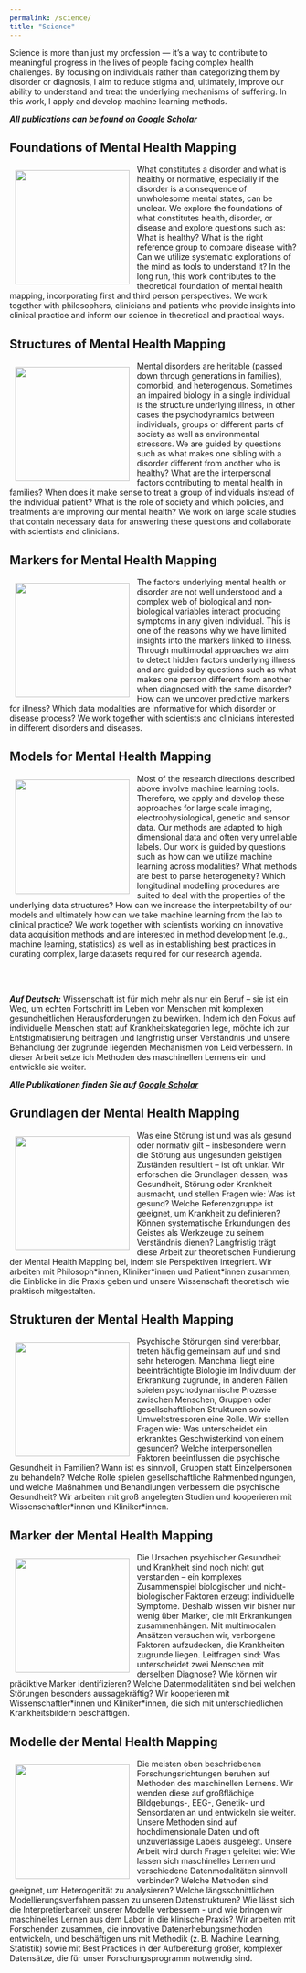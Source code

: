 ```yaml
---
permalink: /science/
title: "Science"
---
```


Science is more than just my profession — it’s a way to contribute to meaningful progress in the lives of people facing complex health challenges. By focusing on individuals rather than categorizing them by disorder or diagnosis, I aim to reduce stigma and, ultimately, improve our ability to understand and treat the underlying mechanisms of suffering. In this work, I apply and develop machine learning methods.

***All publications can be found on [Google Scholar](https://scholar.google.com/citations?user=KJaA3sEAAAAJ&hl=nl)***

## Foundations of Mental Health Mapping  
<img align="left" src="https://mhm-lab.github.io/images/foundations_of_mental_health_mapping.png" width="200 px" style="padding: 10px"> What constitutes a disorder and what is healthy or normative, especially if the disorder is a consequence of unwholesome mental states, can be unclear. We explore the foundations of what constitutes health, disorder, or disease and explore questions such as: What is healthy? What is the right reference group to compare disease with? Can we utilize systematic explorations of the mind as tools to understand it? In the long run, this work contributes to the theoretical foundation of mental health mapping, incorporating first and third person perspectives. We work together with philosophers, clinicians and patients who provide insights into clinical practice and inform our science in theoretical and practical ways.

## Structures of Mental Health Mapping
<img align="left" src="https://mhm-lab.github.io/images/structures_of_mental_health_mapping.png" width="200 px" style="padding: 10px"> Mental disorders are heritable (passed down through generations in families), comorbid, and heterogenous. Sometimes an impaired biology in a single individual is the structure underlying illness, in other cases the psychodynamics between individuals, groups or different parts of society as well as environmental stressors. We are guided by questions such as what makes one sibling with a disorder different from another who is healthy? What are the interpersonal factors contributing to mental health in families? When does it make sense to treat a group of individuals instead of the individual patient? What is the role of society and which policies, and treatments are improving our mental health? We work on large scale studies that contain necessary data for answering these questions and collaborate with scientists and clinicians.

## Markers for Mental Health Mapping
<img align="left" src="https://mhm-lab.github.io/images/markers_for_mental_health_mapping.png" width="200 px" style="padding: 10px"> The factors underlying mental health or disorder are not well understood and a complex web of biological and non-biological variables interact producing symptoms in any given individual. This is one of the reasons why we have limited insights into the markers linked to illness. Through multimodal approaches we aim to detect hidden factors underlying illness and are guided by questions such as what makes one person different from another when diagnosed with the same disorder? How can we uncover predictive markers for illness? Which data modalities are informative for which disorder or disease process? We work together with scientists and clinicians interested in different disorders and diseases.

## Models for Mental Health Mapping 
<img align="left" src="https://mhm-lab.github.io/images/models_for_mental_ health_mapping.png" width="200 px" style="padding: 10px"> Most of the research directions described above involve machine learning tools. Therefore, we apply and develop these approaches for large scale imaging, electrophysiological, genetic and sensor data. Our methods are adapted to high dimensional data and often very unreliable labels. Our work is guided by questions such as how can we utilize machine learning across modalities? What methods are best to parse heterogeneity? Which longitudinal modelling procedures are suited to deal with the properties of the underlying data structures? How can we increase the interpretability of our models and ultimately how can we take machine learning from the lab to clinical practice? We work together with scientists working on innovative data acquisition methods and are interested in method development (e.g., machine learning, statistics) as well as in establishing best practices in curating complex, large datasets required for our research agenda.

<br>
<br>

***Auf Deutsch:*** Wissenschaft ist für mich mehr als nur ein Beruf – sie ist ein Weg, um echten Fortschritt im Leben von Menschen mit komplexen gesundheitlichen Herausforderungen zu bewirken. Indem ich den Fokus auf individuelle Menschen statt auf Krankheitskategorien lege, möchte ich zur Entstigmatisierung beitragen und langfristig unser Verständnis und unsere Behandlung der zugrunde liegenden Mechanismen von Leid verbessern. In dieser Arbeit setze ich Methoden des maschinellen Lernens ein und entwickle sie weiter.

***Alle Publikationen finden Sie auf [Google Scholar](https://scholar.google.com/citations?user=KJaA3sEAAAAJ&hl=nl)***

## Grundlagen der Mental Health Mapping  
<img align="left" src="https://mhm-lab.github.io/images/foundations_of_mental_health_mapping.png" width="200 px" style="padding: 10px"> 
Was eine Störung ist und was als gesund oder normativ gilt – insbesondere wenn die Störung aus ungesunden geistigen Zuständen resultiert – ist oft unklar. Wir erforschen die Grundlagen dessen, was Gesundheit, Störung oder Krankheit ausmacht, und stellen Fragen wie: Was ist gesund? Welche Referenzgruppe ist geeignet, um Krankheit zu definieren? Können systematische Erkundungen des Geistes als Werkzeuge zu seinem Verständnis dienen? Langfristig trägt diese Arbeit zur theoretischen Fundierung der Mental Health Mapping bei, indem sie Perspektiven integriert. Wir arbeiten mit Philosoph*innen, Kliniker*innen und Patient*innen zusammen, die Einblicke in die Praxis geben und unsere Wissenschaft theoretisch wie praktisch mitgestalten.

## Strukturen der Mental Health Mapping  
<img align="left" src="https://mhm-lab.github.io/images/structures_of_mental_health_mapping.png" width="200 px" style="padding: 10px"> 
Psychische Störungen sind vererbbar, treten häufig gemeinsam auf und sind sehr heterogen. Manchmal liegt eine beeinträchtigte Biologie im Individuum der Erkrankung zugrunde, in anderen Fällen spielen psychodynamische Prozesse zwischen Menschen, Gruppen oder gesellschaftlichen Strukturen sowie Umweltstressoren eine Rolle. Wir stellen Fragen wie: Was unterscheidet ein erkranktes Geschwisterkind von einem gesunden? Welche interpersonellen Faktoren beeinflussen die psychische Gesundheit in Familien? Wann ist es sinnvoll, Gruppen statt Einzelpersonen zu behandeln? Welche Rolle spielen gesellschaftliche Rahmenbedingungen, und welche Maßnahmen und Behandlungen verbessern die psychische Gesundheit? Wir arbeiten mit groß angelegten Studien und kooperieren mit Wissenschaftler*innen und Kliniker*innen.

## Marker der Mental Health Mapping  
<img align="left" src="https://mhm-lab.github.io/images/markers_for_mental_health_mapping.png" width="200 px" style="padding: 10px"> 
Die Ursachen psychischer Gesundheit und Krankheit sind noch nicht gut verstanden – ein komplexes Zusammenspiel biologischer und nicht-biologischer Faktoren erzeugt individuelle Symptome. Deshalb wissen wir bisher nur wenig über Marker, die mit Erkrankungen zusammenhängen. Mit multimodalen Ansätzen versuchen wir, verborgene Faktoren aufzudecken, die Krankheiten zugrunde liegen. Leitfragen sind: Was unterscheidet zwei Menschen mit derselben Diagnose? Wie können wir prädiktive Marker identifizieren? Welche Datenmodalitäten sind bei welchen Störungen besonders aussagekräftig? Wir kooperieren mit Wissenschaftler*innen und Kliniker*innen, die sich mit unterschiedlichen Krankheitsbildern beschäftigen.

## Modelle der Mental Health Mapping  
<img align="left" src="https://mhm-lab.github.io/images/models_for_mental_ health_mapping.png" width="200 px" style="padding: 10px"> 
Die meisten oben beschriebenen Forschungsrichtungen beruhen auf Methoden des maschinellen Lernens. Wir wenden diese auf großflächige Bildgebungs-, EEG-, Genetik- und Sensordaten an und entwickeln sie weiter. Unsere Methoden sind auf hochdimensionale Daten und oft unzuverlässige Labels ausgelegt. Unsere Arbeit wird durch Fragen geleitet wie: Wie lassen sich maschinelles Lernen und verschiedene Datenmodalitäten sinnvoll verbinden? Welche Methoden sind geeignet, um Heterogenität zu analysieren? Welche längsschnittlichen Modellierungsverfahren passen zu unseren Datenstrukturen? Wie lässt sich die Interpretierbarkeit unserer Modelle verbessern - und wie bringen wir maschinelles Lernen aus dem Labor in die klinische Praxis? Wir arbeiten mit Forschenden zusammen, die innovative Datenerhebungsmethoden entwickeln, und beschäftigen uns mit Methodik (z. B. Machine Learning, Statistik) sowie mit Best Practices in der Aufbereitung großer, komplexer Datensätze, die für unser Forschungsprogramm notwendig sind.

